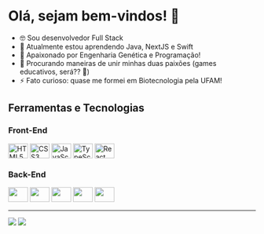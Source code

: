 # Olá, sejam bem-vindos! 👋

- 🤓 Sou desenvolvedor Full Stack
- 🌱 Atualmente estou aprendendo Java, NextJS e Swift
- 🥰  Apaixonado por Engenharia Genética e Programação!
- 🤔 Procurando maneiras de unir minhas duas paixões (games educativos, será?? 👀)
- ⚡ Fato curioso: quase me formei em Biotecnologia pela UFAM! 

## Ferramentas e Tecnologias



  ### Front-End
  
 

<div style="display: inline_block">
  <img  align="center" loading="lazy" src="https://cdn.jsdelivr.net/gh/devicons/devicon/icons/html5/html5-original.svg"  width="40" height="30" alt="HTML5"/>   
  <img  align="center" loading="lazy" src="https://cdn.jsdelivr.net/gh/devicons/devicon/icons/css3/css3-original.svg"  width="40" height="30"  alt="CSS3"/>
<!--   <img  align="center" loading="lazy" src="https://cdn.jsdelivr.net/gh/devicons/devicon/icons/tailwindcss/tailwindcss-plain.svg"  width="40" height="30" alt="Tailwind CSS" /> -->
  <img  align="center" loading="lazy" src="https://cdn.jsdelivr.net/gh/devicons/devicon/icons/javascript/javascript-original.svg"  width="40" height="30" alt="JavaScript"/>
  <img  align="center" loading="lazy" src="https://cdn.jsdelivr.net/gh/devicons/devicon/icons/typescript/typescript-original.svg"   width="40" height="30" alt="TypeScript"/> 
  <img  align="center" loading="lazy" src="https://cdn.jsdelivr.net/gh/devicons/devicon/icons/react/react-original.svg" width="40" height="30" alt="React"/>
 <!-- <img loading="lazy" src="https://cdn.jsdelivr.net/gh/devicons/devicon/icons/nextjs/nextjs-original.svg"  width="40" height="30"/> -->
</div>
 





  ### Back-End
   
  <div>
    <img loading="lazy" src="https://cdn.jsdelivr.net/gh/devicons/devicon/icons/typescript/typescript-original.svg"   width="40" height="30"/> 
    <img loading="lazy" src="https://cdn.jsdelivr.net/gh/devicons/devicon/icons/nodejs/nodejs-original.svg"  width="40" height="30"/> 
    <img loading="lazy" src="https://cdn.jsdelivr.net/gh/devicons/devicon/icons/express/express-original.svg"  width="40" height="30"/>       
  <!--   <img loading="lazy" src="https://cdn.jsdelivr.net/gh/devicons/devicon/icons/nestjs/nestjs-plain.svg"  width="40" height="30"/>  -->
    <img loading="lazy" src="https://cdn.jsdelivr.net/gh/devicons/devicon/icons/postgresql/postgresql-original.svg"  width="40" height="30"/>
    <img loading="lazy" src="https://cdn.jsdelivr.net/gh/devicons/devicon/icons/python/python-original.svg"  width="40" height="30"/>
  </div>



---

<div>
<a href = "mailto: 2frneto@gmail.com"><img loading="lazy" src="https://img.shields.io/badge/Gmail-D14836?style=for-the-badge&logo=gmail&logoColor=white" target="_blank"></a>
<a href="https://www.linkedin.com/in/franklin-neto" target="_blank"><img loading="lazy" src="https://img.shields.io/badge/-LinkedIn-%230077B5?style=for-the-badge&logo=linkedin&logoColor=white" target="_blank"></a>   
</div>





<!--

<div>
<a href="https://github.com/FranklinNeto">
<img loading="lazy" height="140em" src="https://github-readme-stats.vercel.app/api/top-langs/?username=FranklinNeto&layout=compact&langs_count=7&theme=dracula"/>
<img loading="lazy" height="140em" src="https://github-readme-stats.vercel.app/api?username=FranklinNeto&show_icons=true&theme=dracula&include_all_commits=true&count_private=true"/>
</div>

https://devicon.dev/

**FranklinNeto/FranklinNeto** is a ✨ _special_ ✨ repository because its `README.md` (this file) appears on your GitHub profile.
<img loading="lazy" src=  width="40" height="30"/>
Here are some ideas to get you started:

- 🔭 I’m currently working on ...
- 🌱 I’m currently learning ...
- 👯 I’m looking to collaborate on ...
- 🤔 I’m looking for help with ...
- 💬 Ask me about ...
- 📫 How to reach me: ...
- 😄 Pronouns: ...
- ⚡ Fun fact: ...
-->
